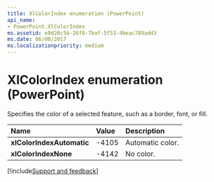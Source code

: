 ```yaml
---
title: XlColorIndex enumeration (PowerPoint)
api_name:
- PowerPoint.XlColorIndex
ms.assetid: e9d26c5b-26f8-7baf-5f53-4beac789add3
ms.date: 06/08/2017
ms.localizationpriority: medium
---
```



# XlColorIndex enumeration (PowerPoint)

Specifies the color of a selected feature, such as a border, font, or fill.



|Name|Value|Description|
|:-----|:-----|:-----|
|**xlColorIndexAutomatic**|-4105|Automatic color.|
|**xlColorIndexNone**|-4142|No color.|

[!include[Support and feedback](~/includes/feedback-boilerplate.md)]